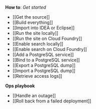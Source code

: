 **How to**: _Get started_
 - [[Get the source]]
 - [[Build everything]]
 - [[Import into IDEA or Eclipse]]
 - [[Run the site locally]]
 - [[Run the site on Cloud Foundry]]
 - [[Enable search locally]]
 - [[Enable search on Cloud Foundry]]
 - [[Add a PostgreSQL service]]
 - [[Bind to a PostgreSQL service]]
 - [[Export a PostgreSQL dump]]
 - [[Import a PostgreSQL dump]]
 - [[Retrieve access logs]]

**Ops playbook**
 - [[Handle an outage]]
 - [[Roll back from a failed deployment]]